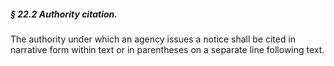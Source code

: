 ##### § 22.2 Authority citation. #####

The authority under which an agency issues a notice shall be cited in narrative form within text or in parentheses on a separate line following text.